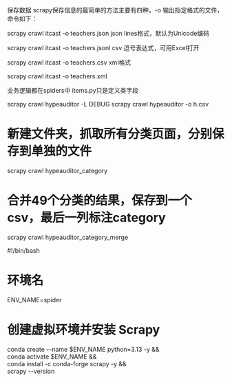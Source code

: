 
保存数据
scrapy保存信息的最简单的方法主要有四种，-o 输出指定格式的文件，命令如下：

scrapy crawl itcast -o teachers.json
json lines格式，默认为Unicode编码

scrapy crawl itcast -o teachers.jsonl
csv 逗号表达式，可用Excel打开

scrapy crawl itcast -o teachers.csv
xml格式

scrapy crawl itcast -o teachers.xml

业务逻辑都在spiders中
items.py只是定义类字段


scrapy crawl hypeauditor -L DEBUG
scrapy crawl hypeauditor -o h.csv

# 新建文件夹，抓取所有分类页面，分别保存到单独的文件
scrapy crawl hypeauditor_category

# 合并49个分类的结果，保存到一个csv，最后一列标注category
scrapy crawl hypeauditor_category_merge

#!/bin/bash
# 环境名
ENV_NAME=spider
# 创建虚拟环境并安装 Scrapy
conda create --name $ENV_NAME python=3.13 -y && \
conda activate $ENV_NAME && \
conda install -c conda-forge scrapy -y && \
scrapy --version

